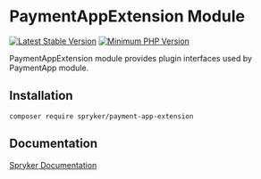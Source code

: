 # PaymentAppExtension Module
[![Latest Stable Version](https://poser.pugx.org/spryker/payment-app-extension/v/stable.svg)](https://packagist.org/packages/spryker/payment-app-extension)
[![Minimum PHP Version](https://img.shields.io/badge/php-%3E%3D%208.3-8892BF.svg)](https://php.net/)

PaymentAppExtension module provides plugin interfaces used by PaymentApp module.

## Installation

```
composer require spryker/payment-app-extension
```

## Documentation

[Spryker Documentation](https://docs.spryker.com)
